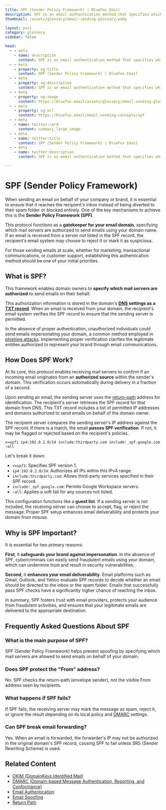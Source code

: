 ```yaml
---
title: SPF (Sender Policy Framework) | BlueFox Email
description: SPF is an email authentication method that specifies which mail servers are authorized to send emails on behalf of your domain, helping prevent email spoofing and improving deliverability.
thumbnail: /assets/glossary/email-sending-glossary.webp

layout: post
category: glossary
sidebar: false

head:
  - - meta
    - name: description
      content: SPF is an email authentication method that specifies which mail servers are authorized to send emails on behalf of your domain, helping prevent email spoofing and improving deliverability.
  - - meta
    - property: og:title
      content: SPF (Sender Policy Framework) | BlueFox Email
  - - meta
    - property: og:description
      content: SPF is an email authentication method that specifies which mail servers are authorized to send emails on behalf of your domain, helping prevent email spoofing and improving deliverability.
  - - meta
    - property: og:image
      content: https://bluefox.email/assets/glossary/email-sending-glossary.webp
  - - meta
    - property: og:url
      content: https://bluefox.email/email-sending-concepts/spf
  - - meta
    - name: twitter:card
      content: summary_large_image
  - - meta
    - name: twitter:title
      content: SPF (Sender Policy Framework) | BlueFox Email
  - - meta
    - name: twitter:description
      content: SPF is an email authentication method that specifies which mail servers are authorized to send emails on behalf of your domain, helping prevent email spoofing and improving deliverability.

---
```


# SPF (Sender Policy Framework)

When sending an email on behalf of your company or brand, it is essential to ensure that it reaches the recipient's inbox instead of being diverted to their spam folder or blocked entirely. One of the key mechanisms to achieve this is the **Sender Policy Framework (SPF)**.

This protocol functions as a **gatekeeper for your email domain**, specifying which mail servers are authorized to send emails using your domain name. If an email is received from a server not listed in the SPF record, the recipient's email system may choose to reject it or mark it as suspicious.

For those sending emails at scale, whether for marketing, transactional communications, or customer support, establishing this authentication method should be one of your initial priorities.

## What is SPF?

This framework enables domain owners to **specify which mail servers are authorized** to send emails on their behalf. 

This authorization information is stored in the domain's **[DNS](/email-sending-concepts/dns) settings as a [TXT record](/email-sending-concepts/txt-record)**. When an email is received from your domain, the recipient's email system verifies the SPF record to ensure that the sending server is permitted. 

In the absence of proper authentication, unauthorized individuals could send emails impersonating your domain, a common method employed in [phishing attacks](/email-sending-concepts/email-spoofing). Implementing proper verification clarifies the legitimate entities authorized to represent your brand through email communications.

## How Does SPF Work?

At its core, this protocol enables receiving mail servers to confirm if an incoming email originates from an **authorized source** within the sender's domain. This verification occurs automatically during delivery in a fraction of a second.

Upon sending an email, the sending server uses the [return-path](/email-sending-concepts/return-path) address for identification. The recipient's server retrieves the SPF record for that domain from DNS. This TXT record includes a list of permitted IP addresses and domains authorized to send emails on behalf of the domain owner.

The recipient server compares the sending server's IP address against the SPF record. If there is a match, the email **passes SPF verification**. If not, it may be flagged or rejected based on the recipient's policies.

`v=spf1 ip4:192.0.2.0/24 include:thirdparty.com include:_spf.google.com ~all`

Let's break it down:

- `v=spf1`: Specifies SPF version 1.
- `ip4:192.0.2.0/24`: Authorizes all IPs within this IPv4 range.
- `include:thirdparty.com`: Allows third-party services specified in their SPF record.
- `include:_spf.google.com`: Permits Google Workspace servers.
- `~all`: Applies a soft fail for any sources not listed.

This configuration functions like a **guest list**. If a sending server is not included, the receiving server can choose to accept, flag, or reject the message. Proper SPF setup enhances email deliverability and protects your domain from misuse.

## Why is SPF Important?

It is essential for two primary reasons:

**First**, it **safeguards your brand against impersonation**. In the absence of SPF, cybercriminals can easily send fraudulent emails using your domain, which can undermine trust and result in security vulnerabilities.

**Second**, it **enhances your email deliverability**. Email platforms such as Gmail, Outlook, and Yahoo evaluate SPF records to decide whether an email should be directed to the inbox or the spam folder. Emails that successfully pass SPF checks have a significantly higher chance of reaching the inbox.

In summary, SPF fosters trust with email providers, protects your audience from fraudulent activities, and ensures that your legitimate emails are delivered to the appropriate destination.

## Frequently Asked Questions About SPF

### What is the main purpose of SPF?
SPF (Sender Policy Framework) helps prevent spoofing by specifying which mail servers are allowed to send emails on behalf of your domain.

### Does SPF protect the "From" address?
No. SPF checks the return-path (envelope sender), not the visible From address seen by recipients.

### What happens if SPF fails?
If SPF fails, the receiving server may mark the message as spam, reject it, or ignore the result depending on its local policy and [DMARC](/email-sending-concepts/dmarc) settings.

### Can SPF break email forwarding?
Yes. When an email is forwarded, the forwarder's IP may not be authorized in the original domain's SPF record, causing SPF to fail unless SRS (Sender Rewriting Scheme) is used.


## Related Content

- [DKIM (DomainKeys Identified Mail)](/email-sending-concepts/dkim)
- [DMARC (Domain-based Message Authentication, Reporting, and Conformance)](/email-sending-concepts/dmarc)
- [Email Authentication](/email-sending-concepts/email-authentication)  
- [Email Spoofing](/email-sending-concepts/email-spoofing)  
- [Return Path](/email-sending-concepts/return-path)

<GlossaryCTA />